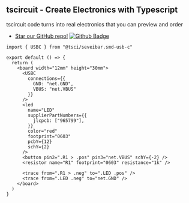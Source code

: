 ## tscircuit - Create Electronics with Typescript

tscircuit code turns into real electronics that you can preview and order

- [Star our GitHub repo!](https://github.com/tscircuit/tscircuit) [![Github Badge](https://img.shields.io/github/stars/tscircuit/tscircuit?style=social)](https://github.com/tscircuit/tscircuit)

```tsx
import { USBC } from "@tsci/seveibar.smd-usb-c"

export default () => {
  return (
    <board width="12mm" height="30mm">
      <USBC
        connections={{
          GND: "net.GND",
          VBUS: "net.VBUS"
        }}
      />
      <led
        name="LED"
        supplierPartNumbers={{
          jlcpcb: ["965799"],
        }}
        color="red"
        footprint="0603"
        pcbY={12}
        schY={2}
      />
      <button pin2=".R1 > .pos" pin3="net.VBUS" schY={-2} />
      <resistor name="R1" footprint="0603" resistance="1k" />

      <trace from=".R1 > .neg" to=".LED .pos" />
      <trace from=".LED .neg" to="net.GND" />
    </board>
  )
}
```
